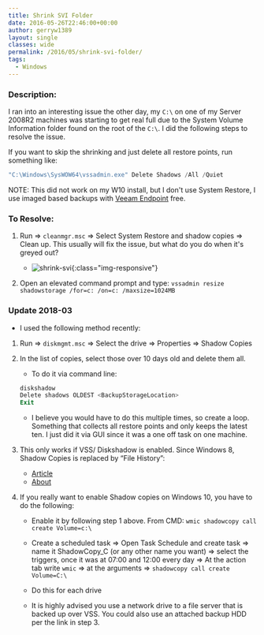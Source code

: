 ```yaml
---
title: Shrink SVI Folder
date: 2016-05-26T22:46:00+00:00
author: gerryw1389
layout: single
classes: wide
permalink: /2016/05/shrink-svi-folder/
tags:
  - Windows
---
```

<!--more-->

### Description:

I ran into an interesting issue the other day, my `C:\` on one of my Server 2008R2 machines was starting to get real full due to the System Volume Information folder found on the root of the `C:\`. I did the following steps to resolve the issue.

If you want to skip the shrinking and just delete all restore points, run something like:

   ```powershell
   "C:\Windows\SysWOW64\vssadmin.exe" Delete Shadows /All /Quiet
   ```

NOTE: This did not work on my W10 install, but I don't use System Restore, I use imaged based backups with [Veeam Endpoint](https://www.veeam.com/windows-endpoint-server-backup-free.html) free.

### To Resolve:

1. Run => `cleanmgr.msc` => Select System Restore and shadow copies => Clean up. This usually will fix the issue, but what do you do when it's greyed out?
   - ![shrink-svi](https://automationadmin.com/assets/images/uploads/2016/09/shrink-svi-folder.png){:class="img-responsive"}

2. Open an elevated command prompt and type: `vssadmin resize shadowstorage /for=c: /on=c: /maxsize=1024MB`

### Update 2018-03

- I used the following method recently:

1. Run => `diskmgmt.msc` => Select the drive => Properties => Shadow Copies

2. In the list of copies, select those over 10 days old and delete them all.

   - To do it via command line:

   ```powershell
   diskshadow
   Delete shadows OLDEST <BackupStorageLocation>
   Exit
   ```

   - I believe you would have to do this multiple times, so create a loop. Something that collects all restore points and only keeps the latest ten. I just did it via GUI since it was a one off task on one machine.

3. This only works if VSS/ Diskshadow is enabled. Since Windows 8, Shadow Copies is replaced by &#8220;File History&#8221;:  
   - [Article](https://blogs.msdn.microsoft.com/b8/2012/07/10/protecting-user-files-with-file-history/)  
   - [About](https://support.microsoft.com/en-us/help/17143/windows-10-back-up-your-files)

4. If you really want to enable Shadow copies on Windows 10, you have to do the following:

   - Enable it by following step 1 above. From CMD: `wmic shadowcopy call create Volume=c:\`

   - Create a scheduled task => Open Task Schedule and create task => name it ShadowCopy_C (or any other name you want) => select the triggers, once it was at 07:00 and 12:00 every day => At the action tab write `wmic` => at the arguments => `shadowcopy call create Volume=C:\`  

   - Do this for each drive

   - It is highly advised you use a network drive to a file server that is backed up over VSS. You could also use an attached backup HDD per the link in step 3.
